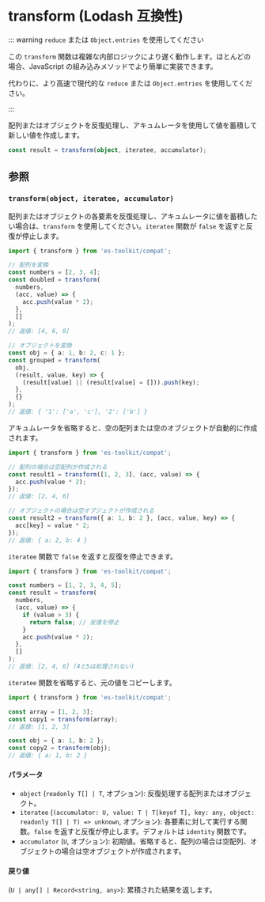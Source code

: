 # transform (Lodash 互換性)

::: warning `reduce` または `Object.entries` を使用してください

この `transform` 関数は複雑な内部ロジックにより遅く動作します。ほとんどの場合、JavaScript の組み込みメソッドでより簡単に実装できます。

代わりに、より高速で現代的な `reduce` または `Object.entries` を使用してください。

:::

配列またはオブジェクトを反復処理し、アキュムレータを使用して値を蓄積して新しい値を作成します。

```typescript
const result = transform(object, iteratee, accumulator);
```

## 参照

### `transform(object, iteratee, accumulator)`

配列またはオブジェクトの各要素を反復処理し、アキュムレータに値を蓄積したい場合は、`transform` を使用してください。`iteratee` 関数が `false` を返すと反復が停止します。

```typescript
import { transform } from 'es-toolkit/compat';

// 配列を変換
const numbers = [2, 3, 4];
const doubled = transform(
  numbers,
  (acc, value) => {
    acc.push(value * 2);
  },
  []
);
// 返値: [4, 6, 8]

// オブジェクトを変換
const obj = { a: 1, b: 2, c: 1 };
const grouped = transform(
  obj,
  (result, value, key) => {
    (result[value] || (result[value] = [])).push(key);
  },
  {}
);
// 返値: { '1': ['a', 'c'], '2': ['b'] }
```

アキュムレータを省略すると、空の配列または空のオブジェクトが自動的に作成されます。

```typescript
import { transform } from 'es-toolkit/compat';

// 配列の場合は空配列が作成される
const result1 = transform([1, 2, 3], (acc, value) => {
  acc.push(value * 2);
});
// 返値: [2, 4, 6]

// オブジェクトの場合は空オブジェクトが作成される
const result2 = transform({ a: 1, b: 2 }, (acc, value, key) => {
  acc[key] = value * 2;
});
// 返値: { a: 2, b: 4 }
```

`iteratee` 関数で `false` を返すと反復を停止できます。

```typescript
import { transform } from 'es-toolkit/compat';

const numbers = [1, 2, 3, 4, 5];
const result = transform(
  numbers,
  (acc, value) => {
    if (value > 3) {
      return false; // 反復を停止
    }
    acc.push(value * 2);
  },
  []
);
// 返値: [2, 4, 6] (4と5は処理されない)
```

`iteratee` 関数を省略すると、元の値をコピーします。

```typescript
import { transform } from 'es-toolkit/compat';

const array = [1, 2, 3];
const copy1 = transform(array);
// 返値: [1, 2, 3]

const obj = { a: 1, b: 2 };
const copy2 = transform(obj);
// 返値: { a: 1, b: 2 }
```

#### パラメータ

- `object` (`readonly T[] | T`, オプション): 反復処理する配列またはオブジェクト。
- `iteratee` (`(accumulator: U, value: T | T[keyof T], key: any, object: readonly T[] | T) => unknown`, オプション): 各要素に対して実行する関数。`false` を返すと反復が停止します。デフォルトは `identity` 関数です。
- `accumulator` (`U`, オプション): 初期値。省略すると、配列の場合は空配列、オブジェクトの場合は空オブジェクトが作成されます。

#### 戻り値

(`U | any[] | Record<string, any>`): 累積された結果を返します。
